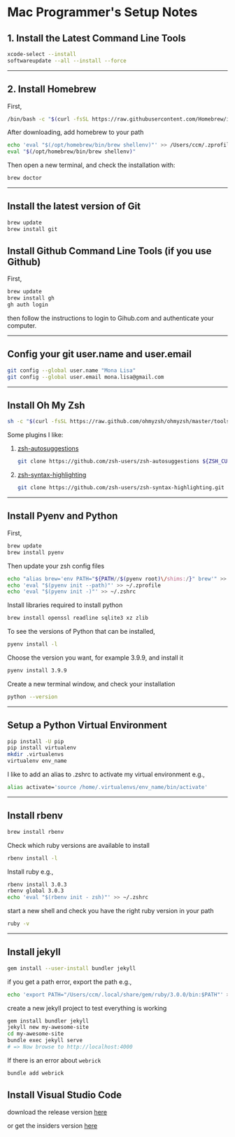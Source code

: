 # Mac Programmer's Setup Notes

## 1. Install the Latest Command Line Tools

``` bash
xcode-select --install
softwareupdate --all --install --force
```

---

## 2. Install Homebrew

First,

``` bash
/bin/bash -c "$(curl -fsSL https://raw.githubusercontent.com/Homebrew/install/HEAD/install.sh)"
```

After downloading, add homebrew to your path

``` bash
echo 'eval "$(/opt/homebrew/bin/brew shellenv)"' >> /Users/ccm/.zprofile
eval "$(/opt/homebrew/bin/brew shellenv)"
```

Then open a new terminal, and check the installation with:

``` bash
brew doctor
```

---

## Install the latest version of Git

``` bash
brew update
brew install git
```

## Install Github Command Line Tools (if you use Github)

First,

``` bash
brew update
brew install gh
gh auth login
```

then follow the instructions to login to Gihub.com and authenticate your computer.

---

## Config your git user.name and user.email

``` bash
git config --global user.name "Mona Lisa"
git config --global user.email mona.lisa@gmail.com
```

---

## Install Oh My Zsh

``` bash
sh -c "$(curl -fsSL https://raw.github.com/ohmyzsh/ohmyzsh/master/tools/install.sh)"
```

Some plugins I like:

1. [zsh-autosuggestions](https://github.com/zsh-users/zsh-autosuggestions/blob/master/INSTALL.md#oh-my-zsh)

    ``` bash
    git clone https://github.com/zsh-users/zsh-autosuggestions ${ZSH_CUSTOM:-~/.oh-my-zsh/custom}/plugins/zsh-autosuggestions

    ```

2. [zsh-syntax-highlighting](https://github.com/zsh-users/zsh-syntax-highlighting/blob/master/INSTALL.md)

    ``` bash
    git clone https://github.com/zsh-users/zsh-syntax-highlighting.git ${ZSH_CUSTOM:-~/.oh-my-zsh/custom}/plugins/zsh-syntax-highlighting
    ```

---

## Install Pyenv and Python

First,

``` bash
brew update
brew install pyenv
```

 Then update your zsh config files

``` bash
echo "alias brew='env PATH="${PATH//$(pyenv root)\/shims:/}" brew'" >> ~/.zshrc
echo 'eval "$(pyenv init --path)"' >> ~/.zprofile
echo 'eval "$(pyenv init -)"' >> ~/.zshrc
```

Install libraries required to install python

``` bash
brew install openssl readline sqlite3 xz zlib
```

To see the versions of Python that can be installed,

``` bash
pyenv install -l
```

Choose the version you want, for example 3.9.9, and install it

``` bash
pyenv install 3.9.9
```

Create a new terminal window, and check your installation

``` bash
python --version
```

---

## Setup a Python Virtual Environment

``` bash
pip install -U pip
pip install virtualenv
mkdir .virtualenvs
virtualenv env_name
```

I like to add an alias to .zshrc to activate my virtual environment e.g.,

```bash
alias activate='source /home/.virtualenvs/env_name/bin/activate'
```

---

## Install rbenv

``` bash
brew install rbenv
```

Check which ruby versions are available to install

``` bash
rbenv install -l 
```

Install ruby e.g.,

``` bash
rbenv install 3.0.3
rbenv global 3.0.3
echo 'eval "$(rbenv init - zsh)"' >> ~/.zshrc
```

start a new shell and check you have the right ruby version in your path

``` bash
ruby -v
```

---

## Install jekyll

``` bash
gem install --user-install bundler jekyll
```

if you get a path error, export the path e.g.,

``` bash
echo 'export PATH="/Users/ccm/.local/share/gem/ruby/3.0.0/bin:$PATH"' >> ~/.zshrc
```

create a new jekyll project to test everything is working

``` bash
gem install bundler jekyll
jekyll new my-awesome-site
cd my-awesome-site
bundle exec jekyll serve
# => Now browse to http://localhost:4000
```

If there is an error about `webrick`

``` bash
bundle add webrick
```

## Install Visual Studio Code

download the release version [here](https://code.visualstudio.com/)

or get the insiders version [here](https://code.visualstudio.com/insiders/)
